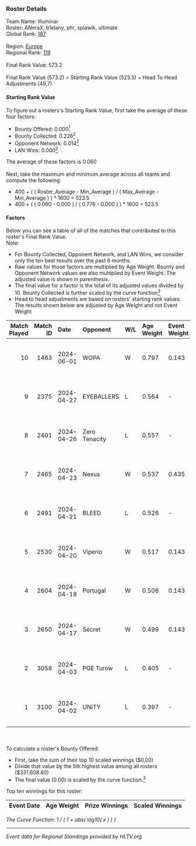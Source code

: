 ### Roster Details<br />
Team Name: Illuminar<br />
Roster: ANeraX, b1elany, phr, splawik, ultimate<br />
Global Rank: [187](../standings_global.md)<br />
<br />
Region: [Europe]( ../standings_europe.md)<br />
Regional Rank: [119]( ../standings_europe.md)<br />
<br />
Final Rank Value:  573.2<br />
<br />
Final Rank Value (573.2) = Starting Rank Value (523.5) + Head To Head Adjustments (49.7)<br />

#### Starting Rank Value<br />
To figure out a rosters's Starting Rank Value, first take the average of these four factors:<br />
- Bounty Offered: 0.000[<sup>1</sup>](#table2)
- Bounty Collected: 0.226[<sup>2</sup>](#table1)
- Opponent Network: 0.014[<sup>2</sup>](#table1)
- LAN Wins: 0.000[<sup>2</sup>](#table1)

The average of these factors is 0.060<br />
<br />
Next, take the maximum and minimum average across all teams and compute the following:<br />
- 400 + ( ( Roster_Average - Min_Average ) / ( Max_Average - Min_Average ) ) * 1600 = 523.5
- 400 + ( ( 0.060 - 0.000 ) / ( 0.776 - 0.000 ) ) * 1600 = 523.5


#### Factors<br />
Below you can see a table of all of the matches that contributed to this roster's Final Rank Value.<br />
Note:<br />

- For Bounty Collected, Opponent Network, and LAN Wins, we consider only the ten best results over the past 6 months.
- Raw values for those factors are multiplied by Age Weight. Bounty and Opponent Network values are also multiplied by Event Weight. The adjusted value is shown in parenthesis.
- The final value for a factor is the total of its adjusted values divided by 10. Bounty Collected is further scaled by the curve function[<sup>3</sup>](#curveFunction)
- Head to head adjustments are based on rosters' starting rank values. The results shown below are adjusted by Age Weight and not Event Weight
<span id="table1"></span><br />


| Match Played | Match ID | Date       | Opponent      | W/L | Age Weight | Event Weight | Bounty Collected | Opponent Network | LAN Wins  | H2H Adj. | Roster                                  |
| -: | -: | :- | :- | :- | :- | :- | :- | :- | :- | -: | :- |
|           10 |     1463 | 2024-06-01 | WOPA          | W   | 0.797      | 0.143        | 0.001 (0.000)    | 0.127 (0.014)    | 0 (0.000) |    14.25 | ANeraX, b1elany, phr, splawik, ultimate |
|            9 |     2375 | 2024-04-27 | EYEBALLERS    | L   | 0.564      | -            | -                | -                | -         |    -2.37 | ANeraX, Furlan, keis, phr, ultimate     |
|            8 |     2401 | 2024-04-26 | Zero Tenacity | L   | 0.557      | -            | -                | -                | -         |    -1.10 | ANeraX, Furlan, keis, phr, ultimate     |
|            7 |     2465 | 2024-04-23 | Nexus         | W   | 0.537      | 0.435        | 0.014 (0.003)    | 0.465 (0.109)    | 0 (0.000) |    14.31 | ANeraX, Furlan, keis, phr, ultimate     |
|            6 |     2491 | 2024-04-21 | BLEED         | L   | 0.526      | -            | -                | -                | -         |    -0.93 | ANeraX, Furlan, keis, phr, ultimate     |
|            5 |     2530 | 2024-04-20 | Viperio       | W   | 0.517      | 0.143        | 0.002 (0.000)    | 0.038 (0.003)    | 0 (0.000) |    10.30 | ANeraX, Furlan, keis, phr, ultimate     |
|            4 |     2604 | 2024-04-18 | Portugal      | W   | 0.506      | 0.143        | 0.003 (0.000)    | 0.122 (0.009)    | 0 (0.000) |    11.55 | ANeraX, Furlan, keis, phr, ultimate     |
|            3 |     2650 | 2024-04-17 | Secret        | W   | 0.499      | 0.143        | 0.000 (0.000)    | 0.061 (0.004)    | 0 (0.000) |     8.57 | ANeraX, Furlan, keis, phr, ultimate     |
|            2 |     3058 | 2024-04-03 | PGE Turow     | L   | 0.405      | -            | -                | -                | -         |    -3.98 | ANeraX, Furlan, keis, phr, ultimate     |
|            1 |     3100 | 2024-04-02 | UNiTY         | L   | 0.397      | -            | -                | -                | -         |    -0.96 | ANeraX, Furlan, keis, phr, ultimate     |

<br />
<span id="table2"></span><br />
To calculate a roster's Bounty Offered:<br />

- First, take the sum of their top 10 scaled winnings ($0.00)
- Divide that value by the 5th highest value among all rosters ($331,608.80)
- The final value (0.00) is scaled by the curve function.[<sup>3</sup>](#curveFunction)

Top ten winnings for this roster:<br />

| Event Date | Age Weight | Prize Winnings | Scaled Winnings |
| :- | -: | :- | :- |


<span id="curveFunction"></span>_The Curve Function: 1 / ( 1 + abs( log10( x ) ) )_<br />

---
_Event data for Regional Standings provided by HLTV.org_<br />
